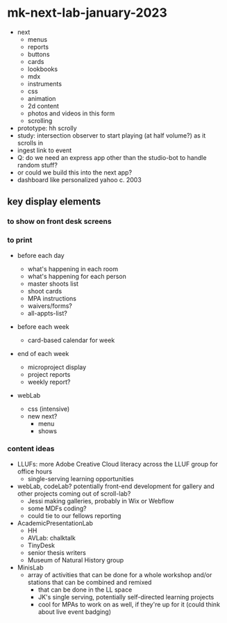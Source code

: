 # mk-next-lab-january-2023


- next
    - menus
    - reports
    - buttons
    - cards
    - lookbooks
    - mdx
    - instruments
    - css
    - animation
    - 2d content
    - photos and videos in this form
    - scrolling
- prototype: hh scrolly
- study: intersection observer to start playing (at half volume?) as it scrolls in
- ingest link to event
- Q: do we need an express app other than the studio-bot to handle random stuff?
- or could we build this into the next app?
- dashboard like personalized yahoo c. 2003

## key display elements

### to show on front desk screens

### to print

- before each day
    - what's happening in each room
    - what's happening for each person
    - master shoots list
    - shoot cards
    - MPA instructions
    - waivers/forms?
    - all-appts-list?
- before each week
    - card-based calendar for week
- end of each week
    - microproject display
    - project reports 
    - weekly report?




- webLab
    - css (intensive)
    - new next?
        - menu
        - shows


### content ideas


- LLUFs: more Adobe Creative Cloud literacy across the LLUF group for office hours
    - single-serving learning opportunities
- webLab, codeLab? potentially front-end development for gallery and other projects coming out of scroll-lab?
    - Jessi making galleries, probably in Wix or Webflow
    - some MDFs coding?
    - could tie to our fellows reporting
- AcademicPresentationLab
    - HH
    - AVLab: chalktalk
    - TinyDesk
    - senior thesis writers
    - Museum of Natural History group
- MinisLab
    - array of activities that can be done for a whole workshop and/or stations that can be combined and remixed
        - that can be done in the LL space
        - JK's single serving, potentially self-directed learning projects
        - cool for MPAs to work on as well, if they're up for it (could think about live event badging)